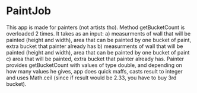 # PaintJob
This app is made for painters (not artists tho). Method getBucketCount is overloaded 2 times. It takes as an input:
a) measurments of wall that will be painted (height and width), area that can be painted by one bucket of paint, extra bucket that painter already has
b) measurments of wall that will be painted (height and width), area that can be painted by one bucket of paint
c) area that will be painted, extra bucket that painter already has.
Painter provides getBucketCount with values of type double, and depending on how many values he gives, app does quick maffs, casts result to integer and uses Math.ceil (since if result would be 2.33, you have to buy 3rd bucket).
